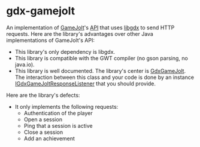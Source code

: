 # gdx-gamejolt

An implementation of [GameJolt](gamejolt.com)'s [API](http://gamejolt.com/api/doc/game) that uses [libgdx](https://github.com/libgdx/libgdx) to send HTTP requests. Here are the library's advantages over other Java implementations of GameJolt's API:

* This library's only dependency is libgdx.
* This library is compatible with the GWT compiler (no gson parsing, no java.io).
* This library is well documented. The library's center is [GdxGameJolt](https://github.com/smelc/gdx-gamejolt/blob/master/src/com/hgames/gdx/gamejolt/GdxGameJolt.java). The interaction between this class and your code is done by an instance [IGdxGameJoltResponseListener](https://github.com/smelc/gdx-gamejolt/blob/master/src/com/hgames/gdx/gamejolt/IGdxGameJoltResponseListener.java) that you should provide.

Here are the library's defects:

* It only implements the following requests:
    * Authentication of the player
    * Open a session
    * Ping that a session is active
    * Close a session
    * Add an achievement
